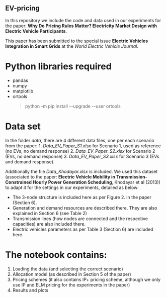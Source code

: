 ## EV-pricing

In this repository we include the code and data used in our experiments for the paper: **Why Do Pricing Rules Matter? Electricity Market Design with
Electric Vehicle Participants**.

This paper has been submitted to the special issue **Electric Vehicles Integration in Smart Grids** at the *World Electric Vehicle Journal*.


# Python libraries required

- pandas
- numpy
- matplotlib
- ortools
  > python -m pip install --upgrade --user ortools


# Data set

In the folder *data*, there are 4 different data files, one per each scenario from the paper:
	1.  *Data_EV_Paper_S1.xlsx* for Scenario 1, used as reference (no EVs, no demand response)
	2.  *Data_EV_Paper_S2.xlsx* for Scenario 2 (EVs, no demand response)
	3.  *Data_EV_Paper_S3.xlsx* for Scenario 3 (EVs and demand response).
	
Additionally the file *Data_Khodayar.xlsx* is included. We used this dataset (associated to the paper: **Electric Vehicle Mobility in Transmission-Constrained Hourly Power Generation Scheduling**, Khodayar et al (2013)) to adapt it for the settings in  our experiments, detailed as below:

- The 3-node structure is included here as per Figure 2. in the paper (Section 6). 
- Generation and demand resources are described there. They are also explained in Section 6 (see Table 2)
- Transmission lines (how nodes are connected and the respective capacities) are also included there.
- Electric vehicles parameters as per Table 3 (Section 6) are included here.  


# The notebook contains:

1. Loading the data (and selecting the correct scenario)
2. Allocation model (as described in Section 5 of the paper)
3. Pricing schemes (it also contains IP+ pricing scheme, although we only use IP and ELM pricing for the experiments in the paper)
4. Results and plots

